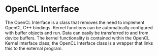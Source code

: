 # OpenCL Interface

The OpenCL Interface is a class that removes the need to implement OpenCL C++ bindings. Kernel functions can be automatically configured with buffer objects and run. Data can easily be transferred to and from device buffers. The kernel functionality is contained within the OpenCL Kernel Interface class; the OpenCL Interface class is a wrapper that links this to the external program.